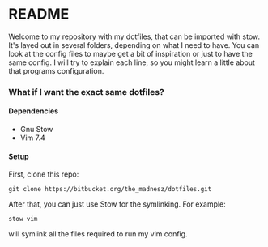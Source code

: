 # README #

Welcome to my repository with my dotfiles, that can be imported with stow. It's layed out in several folders, depending on what I need to have.
You can look at the config files to maybe get a bit of inspiration or just to have the same config.
I will try to explain each line, so you might learn a little about that programs configuration.

### What if I want the exact same dotfiles? ###

#### Dependencies ####
- Gnu Stow
- Vim 7.4

#### Setup ####
First, clone this repo:

    git clone https://bitbucket.org/the_madnesz/dotfiles.git
    
After that, you can just use Stow for the symlinking. For example:

    stow vim

will symlink all the files required to run my vim config.